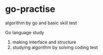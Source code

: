 # go-practise
algorithm by go and basic skill test

Go language study
1. making interface and structure
2. studying algorithm by solving coding test
